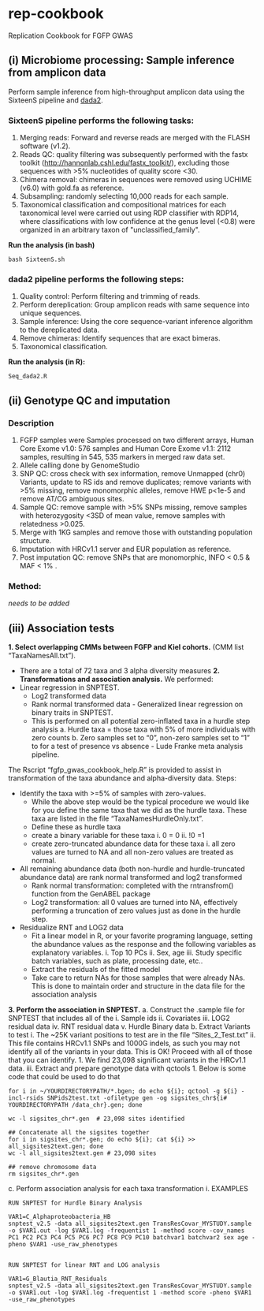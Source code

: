 # rep-cookbook
Replication Cookbook for FGFP GWAS

## (i) Microbiome processing: Sample inference from amplicon data
Perform sample inference from high-throughput amplicon data using the SixteenS pipeline and [dada2](https://github.com/benjjneb/dada2).

### SixteenS pipeline performs the following tasks:
1. Merging reads: Forward and reverse reads are merged with the FLASH software (v1.2).
2. Reads QC: quality filtering was subsequently performed with the fastx toolkit (http://hannonlab.cshl.edu/fastx_toolkit/), excluding those sequences with >5% nucleotides of quality score <30.
3. Chimera removal: chimeras in sequences were removed using UCHIME (v6.0) with gold.fa as reference. 
4. Subsampling: randomly selecting 10,000 reads for each sample.
5. Taxonomical classification and compositional matrices for each taxonomical level were carried out using RDP classifier with RDP14, where classifications with low confidence at the genus level (<0.8) were organized in an arbitrary taxon of "unclassified_family".

**Run the analysis (in bash)**
```
bash SixteenS.sh
```

### dada2 pipeline performs the following steps:
1. Quality control: Perform filtering and trimming of reads.
2. Perform dereplication: Group amplicon reads with same sequence into unique sequences.
3. Sample inference: Using the core sequence-variant inference algorithm to the dereplicated data.
4. Remove chimeras: Identify sequences that are exact bimeras.
5. Taxonomical classification.

**Run the  analysis (in R):**
```
Seq_dada2.R
```

## (ii) Genotype QC and imputation
### Description
1. FGFP samples were Samples processed on two different arrays, Human Core Exome v1.0: 576 samples and Human Core Exome v1.1: 2112 samples, resulting in 545, 535 markers in merged raw data set. 
2. Allele calling done by GenomeStudio
3. SNP QC: cross check with sex information, remove Unmapped (chr0) Variants, update to RS ids and remove duplicates; remove variants with >5% missing, remove monomorphic alleles, remove HWE p<1e-5 and remove AT/CG ambiguous sites. 
4. Sample QC: remove sample with >5% SNPs missing, remove samples with heterozygosity <3SD of mean value, remove samples with relatedness >0.025. 
5. Merge with 1KG samples and remove those with outstanding population structure. 
6. Imputation with HRCv1.1 server and EUR population as reference. 
7. Post imputation QC: remove SNPs that are monomorphic, INFO < 0.5 & MAF < 1% .

### Method:
*needs to be added*

## (iii) Association tests
 **1. Select overlapping CMMs between FGFP and Kiel cohorts.** (CMM list “TaxaNamesAll.txt”).
   - There are a total of 72 taxa and 3 alpha diversity measures
 **2. Transformations and association analysis.**
   We performed:
   - Linear regression in SNPTEST.
     - Log2 transformed data
     - Rank normal transformed data
    - Generalized linear regression on binary traits in SNPTEST.
      - This is performed on all potential zero-inflated taxa in a hurdle step analysis
        a. Hurdle taxa = those taxa with 5% of more individuals with zero counts
        b. Zero samples set to “0”, non-zero samples set to “1” to for a test of presence vs absence
    - Lude Franke meta analysis pipeline.

The Rscript “fgfp_gwas_cookbook_help.R” is provided to assist in transformation of the taxa abundance and alpha-diversity data. Steps:
   - Identify the taxa with >=5% of samples with zero-values. 
     - While the above step would be the typical procedure we would like for you define the same taxa that we did as the hurdle taxa. These taxa are listed in the file “TaxaNamesHurdleOnly.txt”.
     - Define these as hurdle taxa
     - create a binary variable for these taxa
            i. 0 = 0
            ii. !0 =1
     - create zero-truncated abundance data for these taxa
            i. all zero values are turned to NA and all non-zero values are treated as normal.
   - All remaining abundance data (both non-hurdle and hurdle-truncated abundance data) are rank normal transformed and log2 transformed
     - Rank normal transformation: completed with the rntransfrom() function from the GenABEL package
     - Log2 transformation: all 0 values are turned into NA, effectively performing a truncation of zero values just as done in the hurdle step.
   - Residualize RNT and LOG2 data
     - Fit a linear model in R, or your favorite programing language, setting the abundance values as the response and the following variables as explanatory variables. 
            i. Top 10 PCs
            ii. Sex, age
            iii. Study specific batch variables, such as plate, processing date, etc..
     - Extract the residuals of the fitted model
     - Take care to return NAs for those samples that were already NAs. This is done to maintain order and structure in the data file for the association analysis

 **3. Perform the association in SNPTEST.**
   a. Construct the .sample file for SNPTEST that includes all of the 
      i. Sample ids
      ii. Covariates
      iii. LOG2 residual data
      iv. RNT residual data
      v. Hurdle Binary data
   b. Extract Variants to test
      i. The ~25K variant positions to test are in the file “Sites_2_Test.txt”
      ii. This file contains HRCv1.1 SNPs and 1000G indels, as such you may not identify all of the variants in your data. This is OK! Proceed with all of those that you can identify.
          1. We find 23,098 significant variants in the HRCv1.1 data.
      iii. Extract and prepare genotype data with qctools
           1. Below is some code that could be used to do that

```
for i in ~/YOURDIRECTORYPATH/*.bgen; do echo ${i}; qctool -g ${i} -incl-rsids SNPids2test.txt -ofiletype gen -og sigsites_chr${i# YOURDIRECTORYPATH /data_chr}.gen; done 

wc -l sigsites_chr*.gen  # 23,098 sites identified

## Concatenate all the sigsites together
for i in sigsites_chr*.gen; do echo ${i}; cat ${i} >> all_sigsites2text.gen; done
wc -l all_sigsites2text.gen # 23,098 sites 

## remove chromosome data
rm sigsites_chr*.gen
```
   c. Perform association analysis for each taxa transformation
      i. EXAMPLES

```
RUN SNPTEST for Hurdle Binary Analysis

VAR1=C_Alphaproteobacteria_HB 
snptest_v2.5 -data all_sigsites2text.gen TransResCovar_MYSTUDY.sample -o $VAR1.out -log $VAR1.log -frequentist 1 -method score -cov_names PC1 PC2 PC3 PC4 PC5 PC6 PC7 PC8 PC9 PC10 batchvar1 batchvar2 sex age -pheno $VAR1 -use_raw_phenotypes


RUN SNPTEST for linear RNT and LOG analysis

VAR1=G_Blautia_RNT_Residuals
snptest_v2.5 -data all_sigsites2text.gen TransResCovar_MYSTUDY.sample -o $VAR1.out -log $VAR1.log -frequentist 1 -method score -pheno $VAR1 -use_raw_phenotypes
```

